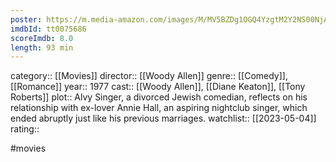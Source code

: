 ```yaml
---
poster: https://m.media-amazon.com/images/M/MV5BZDg1OGQ4YzgtM2Y2NS00NjA3LWFjYTctMDRlMDI3NWE1OTUyXkEyXkFqcGdeQXVyMjUzOTY1NTc@._V1_SX300.jpg
imdbId: tt0075686
scoreImdb: 8.0
length: 93 min
---
```


category:: [[Movies]]
director:: [[Woody Allen]]
genre:: [[Comedy]], [[Romance]]
year:: 1977
cast:: [[Woody Allen]], [[Diane Keaton]], [[Tony Roberts]]
plot:: Alvy Singer, a divorced Jewish comedian, reflects on his relationship with ex-lover Annie Hall, an aspiring nightclub singer, which ended abruptly just like his previous marriages.
watchlist:: [[2023-05-04]]
rating::

#movies 



